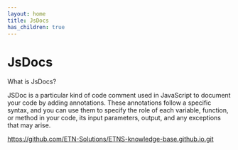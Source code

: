```yaml
---
layout: home
title: JsDocs
has_children: true
---
```


# JsDocs

What is JsDocs?

JSDoc is a particular kind of code comment used in JavaScript to document your code by adding annotations. These annotations follow a specific syntax, and you can use them to specify the role of each variable, function, or method in your code, its input parameters, output, and any exceptions that may arise.



https://github.com/ETN-Solutions/ETNS-knowledge-base.github.io.git